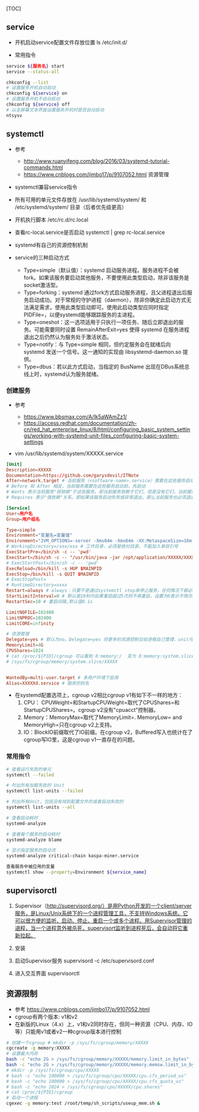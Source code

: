 [TOC]
## service
- 开机启动service配置文件存放位置 ls /etc/init.d/

- 常用指令
```bash
service ${服务名} start
service --status-all

chkconfig --list
# 设置服务开机自动启动
chkconfig ${service} on
# 设置服务开机不自动启动
chkconfig ${service} off
# 以全屏幕文本界面设置服务开机时是否自动启动
ntsysv
```


## systemctl 
- 参考
    - http://www.ruanyifeng.com/blog/2016/03/systemd-tutorial-commands.html
    - https://www.cnblogs.com/jimbo17/p/9107052.html 资源管理

- systemctl兼容service指令

- 所有可用的单元文件存放在 /usr/lib/systemd/system/ 和 /etc/systemd/system/ 目录（后者优先级更高）

- 开机执行脚本 /etc/rc.d/rc.local
- 查看rc-local.service是否启动 systemctl | grep rc-local.service

- systemd有自己的资源控制机制

- service的三种启动方式
    - Type=simple（默认值）：systemd 启动服务进程。服务进程不会被fork。如果该服务要启动其他服务，不要使用此类型启动，除非该服务是socket激活型。
    - Type=forking：systemd 通过fork方式启动服务进程，且父进程退出后服务启动成功。对于常规的守护进程（daemon），除非你确定此启动方式无法满足需求，使用此类型启动即可。使用此启动类型应同时指定 PIDFile=，以便systemd能够跟踪服务的主进程。
    - Type=oneshot：这一选项适用于只执行一项任务、随后立即退出的服务。可能需要同时设置 RemainAfterExit=yes 使得 systemd 在服务进程退出之后仍然认为服务处于激活状态。
    - Type=notify：与 Type=simple 相同，但约定服务会在就绪后向 systemd 发送一个信号。这一通知的实现由 libsystemd-daemon.so 提供。
    - Type=dbus：若以此方式启动，当指定的 BusName 出现在DBus系统总线上时，systemd认为服务就绪。
### 创建服务
- 参考 
    - https://www.bbsmax.com/A/lk5aWAmZz1/
    - https://access.redhat.com/documentation/zh-cn/red_hat_enterprise_linux/8/html/configuring_basic_system_settings/working-with-systemd-unit-files_configuring-basic-system-settings

- vim /usr/lib/systemd/system/XXXXX.service
```conf
[Unit]
Description=XXXXX
Documentation=https://github.com/garysdevil/ITNote
After=network.target # 当前服务（<software-name>.service）需要在这些服务启动后，才启动
# Before 和 After 相反，当前服务需要在这些服务启动前，先启动
# Wants 表示当前服务"弱依赖"于这些服务。即当前服务依赖于它们，但是没有它们，当前服务也能正常运行。
# Requires 表示"强依赖"关系，即如果该服务启动失败或异常退出，那么当前服务也必须退出。

[Service]
User=用户名
Group=用户组名

Type=simple
Environment="变量名=变量值"
Environment="JVM_OPTIONS=-server -Xms64m -Xmx64m -XX:MetaspaceSize=16m $GC_OPTS $GC_LOG_OPTS $OTHER_OPTS"
# WorkingDirectory=/xxx/xxx # 工作目录，必须是绝对目录，不能加入单双引号
ExecStartPre=/bin/sh -c -- 'pwd'
ExecStart=/bin/sh -c -- "/usr/bin/java -jar /opt/application/XXXXX/XXXXX.jar 1>> /opt/application/XXXXX/logs/XXXXX.out.log 2>> /opt/application/XXXXX/logs/XXXXX.err.log"
# ExecStartPost=/bin/sh -c -- 'pwd'
ExecReload=/bin/kill -s HUP $MAINPID
ExecStop=/bin/kill -s QUIT $MAINPID
# ExecStopPost=
# RuntimeDirectory=xxxx
Restart=always # always：只要不是通过systemctl stop来停止服务，任何情况下都必须要重启服务；默认值为no
StartLimitInterval=0 # 默认是10秒内如果重启超过5次则不再重启，设置为0表示不限次数重启
RestartSec=10 # 重启间隔,默认值0.1s

LimitNOFILE=102400
LimitNPROC=102400
LimitCORE=infinity

# 资源管理
Delegate=yes # 默认为no。Delegate=yes 将更多的资源控制交给进程自己管理，unit可以在单其cgroup下创建和管理其自己的cgroup的私人子层级，systemd将不在维护其cgoup以及将其进程从unit的cgroup里移走。
MemoryLimit=4G
CPUShares=1024
# cat /proc/${PID}/cgroup 可以看到 8:memory:/  变为 8:memory:system.slice/filebeat.service
# /sys/fs/cgroup/memory/system.slice/XXXXX


WantedBy=multi-user.target # 多用户环境下启用
Alias=XXXXXd.service # 服务的别名
```
- 在systemd配置选项上，cgroup v2相比cgroup v1有如下不一样的地方：
    1. CPU： CPUWeight=和StartupCPUWeight=取代了CPUShares=和StartupCPUShares=。cgroup v2没有"cpuacct"控制器。
    2. Memory：MemoryMax=取代了MemoryLimit=. MemoryLow= and MemoryHigh=只在cgroup v2上支持。
    3. IO：BlockIO前缀取代了IO前缀。在cgroup v2，Buffered写入也统计在了cgroup写IO里，这是cgroup v1一直存在的问题。


### 常用指令
```bash
# 查看运行失败的单元
systemctl --failed

# 列出所有加载失败的 Unit
systemctl list-units --failed

# 列出所有Unit，包括没有找到配置文件的或者启动失败的
systemctl list-units --all

# 查看启动耗时
systemd-analyze

# 查看每个服务的启动耗时
systemd-analyze blame

# 显示指定服务的启动流
systemd-analyze critical-chain kaspa-miner.service

查看服务中被应用的变量
systemctl show --property=Environment ${service_name}
```

## supervisorctl
1. Supervisor（http://supervisord.org/）是用Python开发的一个client/server服务，是Linux/Unix系统下的一个进程管理工具，不支持Windows系统。它可以很方便的监听、启动、停止、重启一个或多个进程。用Supervisor管理的进程，当一个进程意外被杀死，supervisort监听到进程死后，会自动将它重新拉起。
2. 安装

3. 启动Supervisor服务
supervisord -c /etc/supervisord.conf
4. 进入交互界面
supervisorctl

## 资源限制
- 参考 https://www.cnblogs.com/jimbo17/p/9107052.html
- cgroup有两个版本: v1和v2
- 在新版的Linux（4.x）上，v1和v2同时存在，但同一种资源（CPU、内存、IO等）只能用v1或者v2一种cgroup版本进行控制

```bash
# 创建一个cgroup # mkdir -p /sys/fs/cgroup/memory/XXXXX
cgcreate -g memory:XXXXX 
# 设置最大内存
bash -c "echo 2G > /sys/fs/cgroup/memory/XXXXX/memory.limit_in_bytes"
bash -c "echo 2G > /sys/fs/cgroup/memory/XXXXX/memory.memsw.limit_in_bytes"
# mkdir -p /sys/fs/cgroup/cpu/XXXXX
# bash -c "echo 100000 > /sys/fs/cgroup/cpu/XXXXX/cpu.cfs_period_us"
# bash -c "echo 100000 > /sys/fs/cgroup/cpu/XXXXX/cpu.cfs_quota_us"
# bash -c "echo 1024 > /sys/fs/cgroup/cpu/XXXXX/cpu.shares"
# cat /proc/${PID}/cgroup
# 启动一个进程
cgexec -g memory:test /root/temp/sh_scripts/useup_mem.sh &
```
